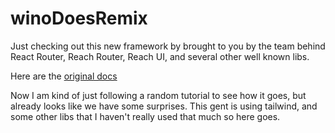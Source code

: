 # winoDoesRemix

Just checking out this new framework by brought to you by the team behind React Router, Reach Router, Reach UI, and several other well known libs. 

Here are the [original docs](./docs/remix.md)

Now I am kind of just following a random tutorial to see how it goes, but already looks like we have some surprises. This gent is using tailwind, and some other libs that I haven't really used that much so here goes.

